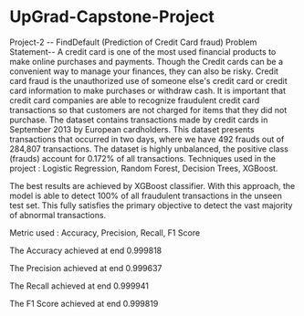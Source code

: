 # UpGrad-Capstone-Project
Project-2 -- FindDefault (Prediction of Credit Card fraud)
Problem Statement-- A credit card is one of the most used financial products to make online purchases and payments. Though the Credit cards can be a convenient way to manage your finances, they can also be risky. Credit card fraud is the unauthorized use of someone else's credit card or credit card information to make purchases or withdraw cash.
It is important that credit card companies are able to recognize fraudulent credit card transactions so that customers are not charged for items that they did not purchase. 
The dataset contains transactions made by credit cards in September 2013 by European cardholders. This dataset presents transactions that occurred in two days, where we have 492 frauds out of 284,807 transactions. The dataset is highly unbalanced, the positive class (frauds) account for 0.172% of all transactions.
Techniques used in the project : Logistic Regression, Random Forest, Decision Trees, XGBoost.




The best results are achieved by XGBoost classifier. With this approach, the model is able to detect 100% of all fraudulent transactions in the unseen test set. This fully satisfies the primary objective to detect the vast majority of abnormal transactions.

Metric used : Accuracy, Precision, Recall, F1 Score

The Accuracy achieved at end 0.999818	

The Precision achieved at end 0.999637

The Recall  achieved at end 0.999941

The F1 Score achieved at end 0.999819





